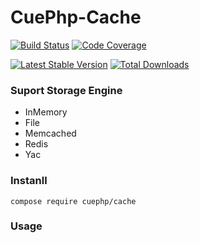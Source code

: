 # CuePhp-Cache

[![Build Status](https://github.com/cuephp/cache/workflows/ci/badge.svg)](https://github.com/cuephp/cache/actions)
[![Code Coverage](https://codecov.io/gh/cuephp/cache/branch/main/graph/badge.svg)](https://codecov.io/gh/cuephp/cache/branch/main)

[![Latest Stable Version](https://img.shields.io/packagist/v/cuephp/cache.svg?style=flat-square)](https://packagist.org/packages/cuephp/cache)
[![Total Downloads](https://img.shields.io/packagist/dt/cuephp/cache.svg?style=flat-square)](https://packagist.org/packages/cuephp/cache)


### Suport Storage Engine

+ InMemory
+ File
+ Memcached
+ Redis
+ Yac

### Instanll

```
compose require cuephp/cache
```

### Usage

```php
```